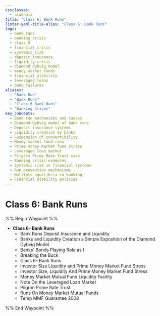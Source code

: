 ```yaml
---
cssclasses:
  - academia
title: "Class 6: Bank Runs"
linter-yaml-title-alias: "Class 6: Bank Runs"
tags:
  - bank_runs
  - banking_crisis
  - class_6
  - financial_crisis
  - systemic_risk
  - deposit_insurance
  - liquidity_crisis
  - diamond_dybvig_model
  - money_market_funds
  - financial_stability
  - leveraged_loans
  - bank_failures
aliases:
  - "Bank Run"
  - "Bank Runs"
  - "Class 6 Bank Runs"
  - "Banking Crises"
key_concepts:
  - Bank run mechanisms and causes
  - Diamond-Dybvig model of bank runs
  - Deposit insurance systems
  - Liquidity creation by banks
  - Suspension of convertibility
  - Money market fund runs
  - Prime money market fund stress
  - Leveraged loan market
  - Pilgrim Prime Rate Trust case
  - Banking crisis examples
  - Systemic risk in financial systems
  - Run prevention mechanisms
  - Multiple equilibria in banking
  - Financial stability policies
---
```


# Class 6: Bank Runs

%% Begin Waypoint %%
- **Class 6- Bank Runs**
	- Bank Runs Deposit Insurance and Liquidity
	- Banks and Liquidity Creation a Simple Exposition of the Diamond Dybvig Model
	- Banks' Bonds Playing Role as I
	- Breaking the Buck
	- Class 6- Bank Runs
	- Investor Size Liquidity and Prime Money Market Fund Stress
	- Investor Size,  Liquidity And Prime Money Market Fund Stress
	- Money Market Mutual Fund Liquidity Facility
	- Note On the Leveraged Loan Market
	- Pilgrim Prime Rate Trust
	- Runs On Money Market Mutual Funds
	- Temp MMF Guarantee 2008

%% End Waypoint %%
